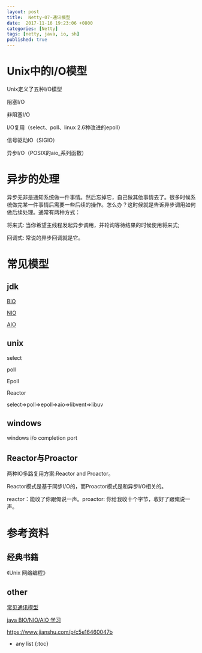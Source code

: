 ```yaml
---
layout: post
title:  Netty-07-通讯模型
date:  2017-11-16 19:23:06 +0800
categories: [Netty]
tags: [netty, java, io, sh]
published: true
---
```


# Unix中的I/O模型

Unix定义了五种I/O模型

阻塞I/O

非阻塞I/O

I/O复用（select、poll、linux 2.6种改进的epoll）

信号驱动IO（SIGIO）

异步I/O（POSIX的aio_系列函数）

# 异步的处理

异步无非是通知系统做一件事情。然后忘掉它，自己做其他事情去了。很多时候系统做完某一件事情后需要一些后续的操作。怎么办？这时候就是告诉异步调用如何做后续处理。通常有两种方式：

将来式: 当你希望主线程发起异步调用，并轮询等待结果的时候使用将来式;

回调式: 常说的异步回调就是它。

# 常见模型

## jdk 

[BIO](https://houbb.github.io/2017/11/16/netty-07-module-bio-01)

[NIO](https://houbb.github.io/2017/11/16/netty-07-module-nio-02)

[AIO](https://houbb.github.io/2017/11/16/netty-07-module-aio-03)

## unix

select

poll

Epoll

Reactor

select=>poll=>epoll=>aio=>libvent=>libuv

## windows

windows i/o completion port 

## Reactor与Proactor

两种IO多路复用方案:Reactor and Proactor。

Reactor模式是基于同步I/O的，而Proactor模式是和异步I/O相关的。

reactor：能收了你跟俺说一声。proactor: 你给我收十个字节，收好了跟俺说一声。

# 参考资料

## 经典书籍

《Unix 网络编程》

## other

[常见通讯模型](https://www.cnblogs.com/duanxz/p/5150973.html)

[java BIO/NIO/AIO 学习](https://www.cnblogs.com/diegodu/p/6823855.html)

https://www.jianshu.com/p/c5e16460047b

* any list
{:toc}

